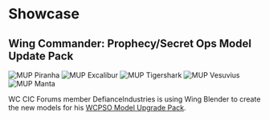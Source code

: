 Showcase
========

Wing Commander: Prophecy/Secret Ops Model Update Pack
-----------------------------------------------------

![MUP Piranha](http://www.wcnews.com/chatzone/attachments/pir_update2-jpg.8236/)
![MUP Excalibur](http://www.wcnews.com/chatzone/attachments/excal_viewerfinal2-jpg.8266/)
![MUP Tigershark](http://www.wcnews.com/chatzone/attachments/tshark_ingame4-jpg.8260/)
![MUP Vesuvius](http://www.wcnews.com/chatzone/attachments/shot0004-jpg.8339/)
![MUP Manta](http://www.wcnews.com/chatzone/attachments/shot0001-jpg.8246/)

WC CIC Forums member DefianceIndustries is using Wing Blender to create the new
models for his [WCPSO Model Upgrade Pack](http://www.wcnews.com/chatzone/threads/wing-commander-prophecy-secret-ops-model-update-pack.28103/).
